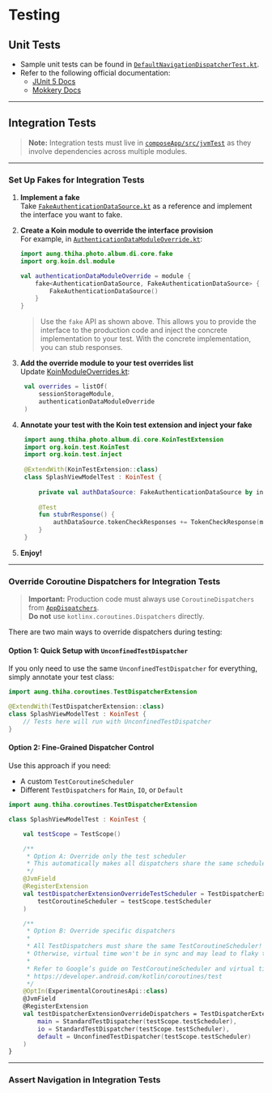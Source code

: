 # Testing

## Unit Tests

- Sample unit tests can be found in [`DefaultNavigationDispatcherTest.kt`](composeApp/src/jvmTest/kotlin/aung/thiha/photo/album/navigation/DefaultNavigationDispatcherTest.kt).
- Refer to the following official documentation:
    - [JUnit 5 Docs](https://junit.org/)
    - [Mokkery Docs](https://mokkery.dev/)

---

## Integration Tests

> **Note:** Integration tests must live in [`composeApp/src/jvmTest`](composeApp/src/jvmTest) as they involve dependencies across multiple modules.

---

### Set Up Fakes for Integration Tests

1. **Implement a fake**  
   Take [`FakeAuthenticationDataSource.kt`](composeApp/src/jvmTest/kotlin/aung/thiha/photo/album/authentication/data/remote/service/FakeAuthenticationDataSource.kt) as a reference and implement the interface you want to fake.

2. **Create a Koin module to override the interface provision**  
   For example, in [`AuthenticationDataModuleOverride.kt`](composeApp/src/jvmTest/kotlin/aung/thiha/photo/album/di/AuthenticationDataModuleOverride.kt):

    ```kotlin
    import aung.thiha.photo.album.di.core.fake
    import org.koin.dsl.module
   
    val authenticationDataModuleOverride = module {
        fake<AuthenticationDataSource, FakeAuthenticationDataSource> {
            FakeAuthenticationDataSource()
        }
    }
    ```   
   > Use the `fake` API as shown above. This allows you to provide the interface to the production code and inject the concrete implementation to your test. With the concrete implementation, you can stub responses.

3. **Add the override module to your test overrides list**  
   Update [KoinModuleOverrides.kt](composeApp/src/jvmTest/kotlin/aung/thiha/photo/album/di/KoinModuleOverrides.kt):
   ```kotlin
    val overrides = listOf(
        sessionStorageModule,
        authenticationDataModuleOverride
    )
   ```

4. **Annotate your test with the Koin test extension and inject your fake**
   ```kotlin
    import aung.thiha.photo.album.di.core.KoinTestExtension
    import org.koin.test.KoinTest
    import org.koin.test.inject
    
    @ExtendWith(KoinTestExtension::class)
    class SplashViewModelTest : KoinTest {
    
        private val authDataSource: FakeAuthenticationDataSource by inject()
    
        @Test
        fun stubrResponse() {
            authDataSource.tokenCheckResponses += TokenCheckResponse(message = "all good")
        }
    }
    ```

5. **Enjoy!**

---

### Override Coroutine Dispatchers for Integration Tests

> **Important:** Production code must always use `CoroutineDispatchers` from [`AppDispatchers`](coroutines/src/commonMain/kotlin/aung/thiha/coroutines/AppDispatchers.kt).  
> **Do not** use `kotlinx.coroutines.Dispatchers` directly.

There are two main ways to override dispatchers during testing:

#### Option 1: Quick Setup with `UnconfinedTestDispatcher`

If you only need to use the same `UnconfinedTestDispatcher` for everything, simply annotate your test class:

```kotlin
import aung.thiha.coroutines.TestDispatcherExtension

@ExtendWith(TestDispatcherExtension::class)
class SplashViewModelTest : KoinTest {
    // Tests here will run with UnconfinedTestDispatcher
}
```
#### Option 2: Fine-Grained Dispatcher Control

Use this approach if you need:
- A custom `TestCoroutineScheduler`
- Different `TestDispatchers` for `Main`, `IO`, or `Default`
```kotlin
import aung.thiha.coroutines.TestDispatcherExtension

class SplashViewModelTest : KoinTest {

    val testScope = TestScope()

    /**
     * Option A: Override only the test scheduler
     * This automatically makes all dispatchers share the same scheduler.
     */
    @JvmField
    @RegisterExtension
    val testDispatcherExtensionOverrideTestScheduler = TestDispatcherExtension(
        testCoroutineScheduler = testScope.testScheduler
    )

    /**
     * Option B: Override specific dispatchers
     * 
     * All TestDispatchers must share the same TestCoroutineScheduler!
     * Otherwise, virtual time won't be in sync and may lead to flaky tests
     *
     * Refer to Google’s guide on TestCoroutineScheduler and virtual time:
     * https://developer.android.com/kotlin/coroutines/test
     */
    @OptIn(ExperimentalCoroutinesApi::class)
    @JvmField
    @RegisterExtension
    val testDispatcherExtensionOverrideDispatchers = TestDispatcherExtension(
        main = StandardTestDispatcher(testScope.testScheduler),
        io = StandardTestDispatcher(testScope.testScheduler),
        default = UnconfinedTestDispatcher(testScope.testScheduler)
    )
}
```

---

### Assert Navigation in Integration Tests

